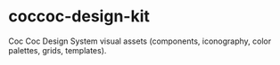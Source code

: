 # coccoc-design-kit
Coc Coc Design System visual assets (components, iconography, color palettes, grids, templates).
